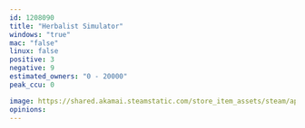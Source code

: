 ```yaml
---
id: 1208090
title: "Herbalist Simulator"
windows: "true"
mac: "false"
linux: false
positive: 3
negative: 9
estimated_owners: "0 - 20000"
peak_ccu: 0

image: https://shared.akamai.steamstatic.com/store_item_assets/steam/apps/1208090/header.jpg?t=1607291244
opinions:
---
```

